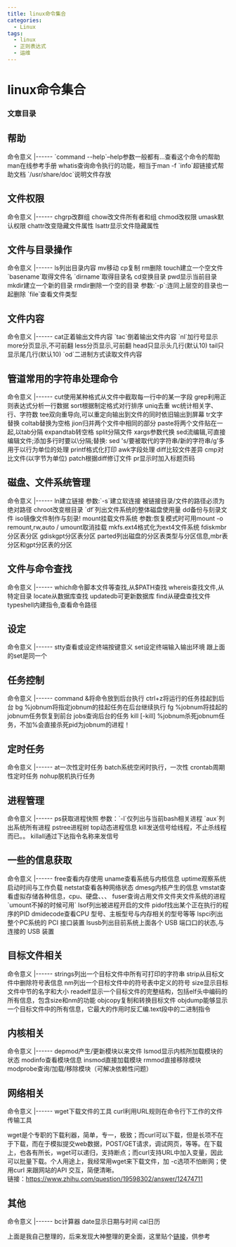 ```yaml
---
title: linux命令集合
categories:
  - Linux
tags:
  - linux
  - 正则表达式
  - 运维
---
```


# linux命令集合

### 文章目录

## 帮助

<th align="center">命令</th><th align="left">意义</th>
|------
<td align="center">`command --help`</td><td align="left">–help参数一般都有…查看这个命令的帮助</td>
<td align="center">man</td><td align="left">在线参考手册</td>
<td align="center">whatis</td><td align="left">查询命令执行的功能，相当于man -f</td>
<td align="center">`info`</td><td align="left">超链接式帮助文档</td>
<td align="center">`/usr/share/doc`</td><td align="left">说明文件存放</td>

## 文件权限

<th align="center">命令</th><th align="left">意义</th>
|------
<td align="center">chgrp</td><td align="left">改群组</td>
<td align="center">chow</td><td align="left">改文件所有者和组</td>
<td align="center">chmod</td><td align="left">改权限</td>
<td align="center">umask</td><td align="left">默认权限</td>
<td align="center">chattr</td><td align="left">改变隐藏文件属性</td>
<td align="center">lsattr</td><td align="left">显示文件隐藏属性</td>

## 文件与目录操作

<th align="center">命令</th><th align="left">意义</th>
|------
<td align="center">ls</td><td align="left">列出目录内容</td>
<td align="center">mv</td><td align="left">移动</td>
<td align="center">cp</td><td align="left">复制</td>
<td align="center">rm</td><td align="left">删除</td>
<td align="center">touch</td><td align="left">建立一个空文件</td>
<td align="center">`basename`</td><td align="left">取得文件名</td>
<td align="center">`dirname`</td><td align="left">取得目录名</td>
<td align="center">cd</td><td align="left">变换目录</td>
<td align="center">pwd</td><td align="left">显示当前目录</td>
<td align="center">mkdir</td><td align="left">建立一个新的目录</td>
<td align="center">rmdir</td><td align="left">删除一个空的目录 参数:`-p`:连同上层空的目录也一起删除</td>
<td align="center">`file`</td><td align="left">查看文件类型</td>

## 文件内容

<th align="center">命令</th><th align="left">意义</th>
|------
<td align="center">cat</td><td align="left">正着输出文件内容</td>
<td align="center">`tac`</td><td align="left">倒着输出文件内容</td>
<td align="center">`nl`</td><td align="left">加行号显示</td>
<td align="center">more</td><td align="left">分页显示,不可前翻</td>
<td align="center">less</td><td align="left">分页显示,可前翻</td>
<td align="center">head</td><td align="left">只显示头几行(默认10)</td>
<td align="center">tail</td><td align="left">只显示尾几行(默认10)</td>
<td align="center">`od`</td><td align="left">二进制方式读取文件内容</td>

## 管道常用的字符串处理命令

<th align="center">命令</th><th align="left">意义</th>
|------
<td align="center">cut</td><td align="left">使用某种格式从文件中截取每一行中的某一字段</td>
<td align="center">grep</td><td align="left">利用正则表达式分析一行数据</td>
<td align="center">sort</td><td align="left">根据制定格式对行排序</td>
<td align="center">uniq</td><td align="left">去重</td>
<td align="center">wc</td><td align="left">统计相关字、行、字符数</td>
<td align="center">tee</td><td align="left">双向重导向,可以重定向输出到文件的同时依旧输出到屏幕</td>
<td align="center">tr</td><td align="left">文字替换</td>
<td align="center">col</td><td align="left">tab替换为空格</td>
<td align="center">jion</td><td align="left">归并两个文件中相同的部分</td>
<td align="center">paste</td><td align="left">将两个文件贴在一起,以tab分隔</td>
<td align="center">expand</td><td align="left">tab转空格</td>
<td align="center">split</td><td align="left">分隔文件</td>
<td align="center">xargs</td><td align="left">参数代换</td>
<td align="center">sed</td><td align="left">流编辑,可直接编辑文件;添加多行时要以\分隔;替换: sed 's/要被取代的字符串/新的字符串/g’多用于以行为单位的处理</td>
<td align="center">printf</td><td align="left">格式化打印</td>
<td align="center">awk</td><td align="left">字段处理</td>
<td align="center">diff</td><td align="left">比较文件差异</td>
<td align="center">cmp</td><td align="left">对比文件(以字节为单位)</td>
<td align="center">patch</td><td align="left">根据diff修订文件</td>
<td align="center">pr</td><td align="left">显示时加入标题页码</td>

## 磁盘、文件系统管理

<th align="center">命令</th><th align="left">意义</th>
|------
<td align="center">ln</td><td align="left">建立链接 参数:`-s`建立软连接 被链接目录/文件的路径必须为绝对路径</td>
<td align="center">chroot</td><td align="left">改变根目录</td>
<td align="center">`df`</td><td align="left">列出文件系统的整体磁盘使用量</td>
<td align="center">dd</td><td align="left">备份与刻录文件 iso镜像文件制作与刻录!</td>
<td align="center">mount</td><td align="left">挂载文件系统 参数:恢复模式时可用mount -o remount,rw,auto /</td>
<td align="center">umount</td><td align="left">取消挂载</td>
<td align="center">mkfs.ext4</td><td align="left">格式化为ext4文件系统</td>
<td align="center">fdisk</td><td align="left">mbr分区表分区</td>
<td align="center">gdisk</td><td align="left">gpt分区表分区</td>
<td align="center">parted</td><td align="left">列出磁盘的分区表类型与分区信息,mbr表分区和gpt分区表的分区</td>

## 文件与命令查找

<th align="center">命令</th><th align="left">意义</th>
|------
<td align="center">which</td><td align="left">命令脚本文件等查找,从$PATH查找</td>
<td align="center">whereis</td><td align="left">查找文件,从特定目录</td>
<td align="center">locate</td><td align="left">从数据库查找 updatedb可更新数据库</td>
<td align="center">find</td><td align="left">从硬盘查找文件</td>
<td align="center">type</td><td align="left">shell内建指令,查看命令路径</td>

## 设定

<th align="center">命令</th><th align="left">意义</th>
|------
<td align="center">stty</td><td align="left">查看或设定终端按键意义</td>
<td align="center">set</td><td align="left">设定终端输入输出环境 跟上面的set是同一个</td>

## 任务控制

<th align="center">命令</th><th align="left">意义</th>
|------
<td align="center">command &amp;</td><td align="left">将命令放到后台执行</td>
<td align="center">ctrl+z</td><td align="left">将运行的任务挂起到后台</td>
<td align="center">bg %jobnum</td><td align="left">将指定jobnum的挂起任务在后台继续执行</td>
<td align="center">fg %jobnum</td><td align="left">将挂起的jobnum任务恢复到前台</td>
<td align="center">jobs</td><td align="left">查询后台的任务</td>
<td align="center">kill [-kill] %jobnum</td><td align="left">杀死jobnum任务，不加%会直接杀死pid为jobnum的进程！</td>

## 定时任务

<th align="center">命令</th><th align="left">意义</th>
|------
<td align="center">at</td><td align="left">一次性定时任务</td>
<td align="center">batch</td><td align="left">系统空闲时执行，一次性</td>
<td align="center">crontab</td><td align="left">周期性定时任务</td>
<td align="center">nohup</td><td align="left">脱机执行任务</td>

## 进程管理

<th align="center">命令</th><th align="left">意义</th>
|------
<td align="center">ps</td><td align="left">获取进程快照 参数：`-l`仅列出与当前bash相关进程 `aux`列出系统所有进程</td>
<td align="center">pstree</td><td align="left">进程树</td>
<td align="center">top</td><td align="left">动态进程信息</td>
<td align="center">kill</td><td align="left">发送信号给线程，不止杀线程而已。。</td>
<td align="center">killall</td><td align="left">通过下达指令名称来发信号</td>

## 一些的信息获取

<th align="center">命令</th><th align="left">意义</th>
|------
<td align="center">free</td><td align="left">查看内存使用</td>
<td align="center">uname</td><td align="left">查看系统与内核信息</td>
<td align="center">uptime</td><td align="left">观察系统启动时间与工作负载</td>
<td align="center">netstat</td><td align="left">查看各种网络状态</td>
<td align="center">dmesg</td><td align="left">内核产生的信息</td>
<td align="center">vmstat</td><td align="left">查看虚拟存储各种信息，cpu、硬盘、、、</td>
<td align="center">fuser</td><td align="left">查询占用文件文件夹文件系统的进程 `umount不掉的时候可用`</td>
<td align="center">lsof</td><td align="left">列出被进程开启的文件</td>
<td align="center">pidof</td><td align="left">找出某个正在执行的程序的PID</td>
<td align="center">dmidecode</td><td align="left">查看CPU 型号、主板型号与内存相关的型号等等</td>
<td align="center">lspci</td><td align="left">列出整个PC系统的 PCI 接口装置</td>
<td align="center">lsusb</td><td align="left">列出目前系统上面各个 USB 端口口的状态,与连接的 USB 装置</td>

## 目标文件相关

<th align="center">命令</th><th align="left">意义</th>
|------
<td align="center">strings</td><td align="left">列出一个目标文件中所有可打印的字符串</td>
<td align="center">strip</td><td align="left">从目标文件中删除符号表信息</td>
<td align="center">nm</td><td align="left">列出一个目标文件中的符号表中定义的符号</td>
<td align="center">size</td><td align="left">显示目标文件中节的名字和大小</td>
<td align="center">readelf</td><td align="left">显示一个目标文件的完整结构，包括elf头中编码的所有信息，包含size和nm的功能</td>
<td align="center">objcopy</td><td align="left">复制和转换目标文件</td>
<td align="center">objdump</td><td align="left">能够显示一个目标文件中的所有信息，它最大的作用时反汇编.text段中的二进制指令</td>

## 内核相关

<th align="center">命令</th><th align="left">意义</th>
|------
<td align="center">depmod</td><td align="left">产生/更新模块以来文件</td>
<td align="center">lsmod</td><td align="left">显示内核所加载模块的状态</td>
<td align="center">modinfo</td><td align="left">查看模块信息</td>
<td align="center">insmod</td><td align="left">直接加载模块</td>
<td align="center">rmmod</td><td align="left">直接移除模块</td>
<td align="center">modprobe</td><td align="left">查询/加载/移除模块（可解决依赖性问题）</td>

## 网络相关

<th align="center">命令</th><th align="left">意义</th>
|------
<td align="center">wget</td><td align="left">下载文件的工具</td>
<td align="center">curl</td><td align="left">利用URL规则在命令行下工作的文件传输工具</td>

> 
wget是个专职的下载利器，简单，专一，极致；而curl可以下载，但是长项不在于下载，而在于模拟提交web数据，POST/GET请求，调试网页，等等。在下载上，也各有所长，wget可以递归，支持断点；而curl支持URL中加入变量，因此可以批量下载。个人用途上，我经常用wget来下载文件，加 -c选项不怕断网；使用curl 来跟网站的API 交互，简便清晰。<br/> 链接：https://www.zhihu.com/question/19598302/answer/12474711


## 其他

<th align="center">命令</th><th align="left">意义</th>
|------
<td align="center">bc</td><td align="left">计算器</td>
<td align="center">date</td><td align="left">显示日期与时间</td>
<td align="center">cal</td><td align="left">日历</td>

上面是我自己整理的，后来发现大神整理的更全面，这里贴个[链接](https://github.com/skywind3000/awesome-cheatsheets/blob/master/languages/bash.sh)，供参考
